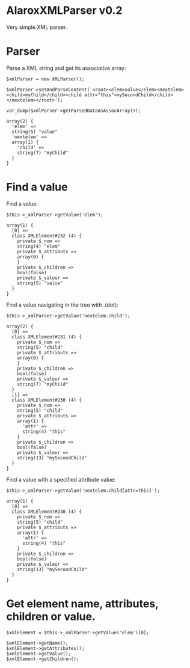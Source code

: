AlaroxXMLParser v0.2
===============

Very simple XML parser.


Parser
===============

Parse a XML string and get its associative array:

    $xmlParser = new XMLParser();

    $xmlParser->setAndParseContent('<root><elem>value</elem><nextelem><child>myChild</child><child attr="this">mySecondChild</child></nextelem></root>');

    var_dump($xmlParser->getParsedDataAsAssocArray());

	array(2) {
	  'elem' =>
	  string(5) "value"
	  'nextelem' =>
	  array(1) {
	    'child' =>
	    string(7) "myChild"
	  }
	}


Find a value
===============

Find a value:

	$this->_xmlParser->getValue('elem');

	array(1) {
	  [0] =>
	  class XMLElement#232 (4) {
	    private $_nom =>
	    string(4) "elem"
	    private $_attributs =>
	    array(0) {
	    }
	    private $_children =>
	    bool(false)
	    private $_valeur =>
	    string(5) "value"
	  }
	}

Find a value navigating in the tree with .(dot):

	$this->_xmlParser->getValue('nextelem.child');

	array(2) {
	  [0] =>
	  class XMLElement#231 (4) {
	    private $_nom =>
	    string(5) "child"
	    private $_attributs =>
	    array(0) {
	    }
	    private $_children =>
	    bool(false)
	    private $_valeur =>
	    string(7) "myChild"
	  }
	  [1] =>
	  class XMLElement#230 (4) {
	    private $_nom =>
	    string(5) "child"
	    private $_attributs =>
	    array(1) {
	      'attr' =>
	      string(4) "this"
	    }
	    private $_children =>
	    bool(false)
	    private $_valeur =>
	    string(13) "mySecondChild"
	  }
	}

Find a value with a specified attribute value:

	$this->_xmlParser->getValue('nextelem.child[attr=this]');

	array(1) {
      [0] =>
      class XMLElement#230 (4) {
        private $_nom =>
        string(5) "child"
        private $_attributs =>
        array(1) {
          'attr' =>
          string(4) "this"
        }
        private $_children =>
        bool(false)
        private $_valeur =>
        string(13) "mySecondChild"
      }
    }

Get element name, attributes, children or value.
===============

	$xmlElement = $this->_xmlParser->getValue('elem')[0];

    $xmlElement->getName();
    $xmlElement->getAttributes();
    $xmlElement->getValue();
    $xmlElement->getChildren();
